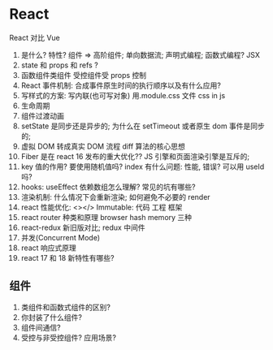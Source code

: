 # React

React 对比 Vue

1. 是什么? 特性? 组件 ⇒ 高阶组件; 单向数据流; 声明式编程; 函数式编程? JSX
2. state 和 props 和 refs ?
3. 函数组件类组件 受控组件受 props 控制
4. React 事件机制: 合成事件原生时间的执行顺序以及有什么应用?
5. 写样式的方案: 写内联(也可写对象) 用.module.css 文件 css in js
6. 生命周期
7. 组件过渡动画
8. setState 是同步还是异步的; 为什么在 setTimeout 或者原生 dom 事件是同步的;
9.  虚拟 DOM 转成真实 DOM 流程 diff 算法的核心思想
10. Fiber 是在 react 16 发布的重大优化?? JS 引擎和页面渲染引擎是互斥的;
11. key 值的作用? 要使用随机值吗? index 有什么问题: 性能, 错误? 可以用 useId 吗?
12. hooks: useEffect 依赖数组怎么理解? 常见的坑有哪些?
13. 渲染机制: 什么情况下会重新渲染; 如何避免不必要的 render
14. react 性能优化: <></> Immutable: 代码 工程 框架
15. react router 种类和原理 browser hash memory 三种
16. react-redux 新旧版对比; redux 中间件
17. 并发(Concurrent Mode)
18. react 响应式原理
19. react 17 和 18 新特性有哪些?

## 组件

1. 类组件和函数式组件的区别?
2. 你封装了什么组件?
3. 组件间通信?
4. 受控与非受控组件? 应用场景?
